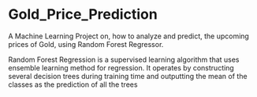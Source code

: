 # Gold_Price_Prediction

A Machine Learning Project on, how to analyze and predict, the upcoming prices of Gold, using Random Forest Regressor.

Random Forest Regression is a supervised learning algorithm that uses ensemble learning method for regression. 
It operates by constructing several decision trees during training time and outputting the mean of the classes as the prediction of all the trees

